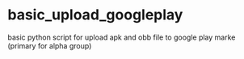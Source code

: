 # basic_upload_googleplay
basic python script for upload apk and obb file to google play marke (primary for alpha group)
